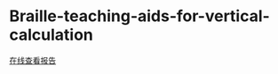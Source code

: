 # Braille-teaching-aids-for-vertical-calculation

[在线查看报告](https://docs.google.com/viewer?url=https://github.com/用户名/仓库名/raw/main/项目report.pdf)
